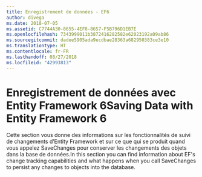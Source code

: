 ```yaml
---
title: Enregistrement de données - EF6
author: divega
ms.date: 2018-07-05
ms.assetid: C7744A30-8655-4EF8-8657-F5B796D1EB7E
ms.openlocfilehash: 7343999011b3872416282582e62023192a09ab86
ms.sourcegitcommit: dadee5905ada9ecdbae28363a682950383ce3e10
ms.translationtype: HT
ms.contentlocale: fr-FR
ms.lasthandoff: 08/27/2018
ms.locfileid: "42993813"
---
```

# <a name="saving-data-with-entity-framework-6"></a><span data-ttu-id="0c289-102">Enregistrement de données avec Entity Framework 6</span><span class="sxs-lookup"><span data-stu-id="0c289-102">Saving Data with Entity Framework 6</span></span>

<span data-ttu-id="0c289-103">Cette section vous donne des informations sur les fonctionnalités de suivi de changements d’Entity Framework et sur ce que qui se produit quand vous appelez SaveChanges pour conserver les changements des objets dans la base de données.</span><span class="sxs-lookup"><span data-stu-id="0c289-103">In this section you can find information about EF's change tracking capabilities and what happens when you call SaveChanges to persist any changes to objects into the database.</span></span>
